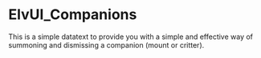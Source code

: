 # ElvUI_Companions
This is a simple datatext to provide you with a simple and effective way of summoning and dismissing a companion (mount or critter).
